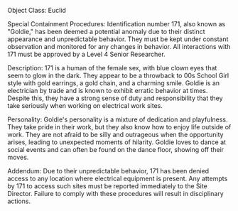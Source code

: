 Object Class: Euclid

Special Containment Procedures: Identification number 171, also known as "Goldie," has been deemed a potential anomaly due to their distinct appearance and unpredictable behavior. They must be kept under constant observation and monitored for any changes in behavior. All interactions with 171 must be approved by a Level 4 Senior Researcher.

Description: 171 is a human of the female sex, with blue clown eyes that seem to glow in the dark. They appear to be a throwback to 00s School Girl style with gold earrings, a gold chain, and a charming smile. Goldie is an electrician by trade and is known to exhibit erratic behavior at times. Despite this, they have a strong sense of duty and responsibility that they take seriously when working on electrical work sites.

Personality: Goldie's personality is a mixture of dedication and playfulness. They take pride in their work, but they also know how to enjoy life outside of work. They are not afraid to be silly and outrageous when the opportunity arises, leading to unexpected moments of hilarity. Goldie loves to dance at social events and can often be found on the dance floor, showing off their moves.

Addendum: Due to their unpredictable behavior, 171 has been denied access to any location where electrical equipment is present. Any attempts by 171 to access such sites must be reported immediately to the Site Director. Failure to comply with these procedures will result in disciplinary actions.